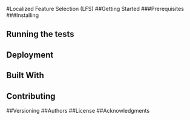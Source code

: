 #Localized Feature Selection (LFS)
##Getting Started
###Prerequisites
###Installing
## Running the tests
## Deployment
## Built With
## Contributing
##Versioning
##Authors
##License
##Acknowledgments